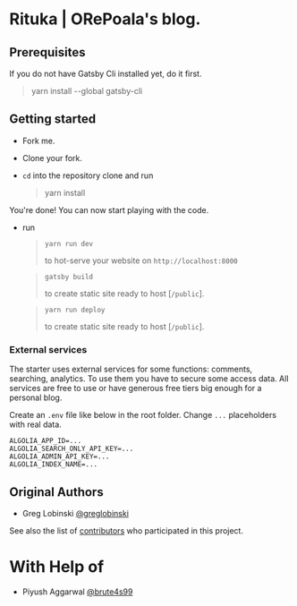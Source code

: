 # Rituka | ORePoala's blog.

## Prerequisites

If you do not have Gatsby Cli installed yet, do it first.

> yarn install --global gatsby-cli

## Getting started

- Fork me.

- Clone your fork.

- `cd` into the repository clone and run
    > yarn install

You're done! You can now start playing with the code.

- run

    >`yarn run dev`
    >
    >to hot-serve your website on `http://localhost:8000`

    >`gatsby build`
    >
    >to create static site ready to host \[`/public`\].

    >`yarn run deploy`
    >
    >to create static site ready to host \[`/public`\].

### External services

The starter uses external services for some functions: comments, searching, analytics. To use them you have to secure some access data. All services are free to use or have generous free tiers big enough for a personal blog.

Create an `.env` file like below in the root folder. Change `...` placeholders with real data.

```text
ALGOLIA_APP_ID=...
ALGOLIA_SEARCH_ONLY_API_KEY=...
ALGOLIA_ADMIN_API_KEY=...
ALGOLIA_INDEX_NAME=...
```

## Original Authors

- Greg Lobinski [@greglobinski](https://github.com/greglobinski)

See also the list of [contributors](https://github.com/greglobinski/gatsby-starter-personal-blog/graphs/contributors) who participated in this project.

# With Help of
- Piyush Aggarwal [@brute4s99](https://github.com/brute4s99)